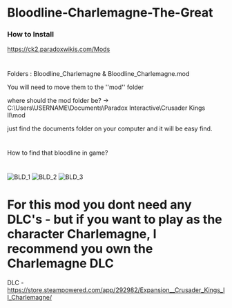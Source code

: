 # Bloodline-Charlemagne-The-Great
### How to Install 
https://ck2.paradoxwikis.com/Mods
#
Folders : Bloodline_Charlemagne & Bloodline_Charlemagne.mod

You will need to move them to the ''mod'' folder

where should the mod folder be? -> C:\Users\USERNAME\Documents\Paradox Interactive\Crusader Kings II\mod

just find the documents folder on your computer and it will be easy find.
#
How to find that bloodline in game?
#
![BLD_1](https://user-images.githubusercontent.com/111537152/185585025-862aa77a-4978-4f6b-a1ca-a45a285df184.png)
![BLD_2](https://user-images.githubusercontent.com/111537152/185585039-9490494b-cc6e-4055-b66e-f1f5884f0496.png)
![BLD_3](https://user-images.githubusercontent.com/111537152/185585052-5f0f831c-b53b-496c-b91c-29564de4fc6c.png)
#
# For this mod you dont need any DLC's - but if you want to play as the character Charlemagne, I recommend you own the Charlemagne DLC
DLC - https://store.steampowered.com/app/292982/Expansion__Crusader_Kings_II_Charlemagne/
